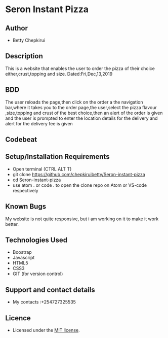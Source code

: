 # Seron Instant Pizza

## Author

- Betty Chepkirui

## Description

This is a website that enables the user to order the pizza of their choice either,crust,topping and size. Dated:Fri,Dec,13,2019

## BDD

The user reloads the page,then click on the order a the navigation bar,where it takes you to the order page,the user,select the pizza flavour ,size,topping and crust of the best choice,then an alert of the order is given and the user is prompted to enter the location details for the delivery and alert for the delivery fee is given

## Codebeat


## Setup/Installation Requirements

- Open terminal (CTRL ALT T)
- git clone https://github.com/chepkiruibetty/Seron-instant-pizza
- cd Seron-instant-pizza
- use atom . or code . to open the clone repo on Atom or VS-code respectively

## Known Bugs

My website is not quite responsive, but i am working on it to make it work better.

## Technologies Used

- Boostrap
- Javascript
- HTML5
- CSS3
- GIT (for version control)

## Support and contact details

 - My contacts :+254727325535

## Licence

- Licensed under the  [MIT license](LICENSE).
